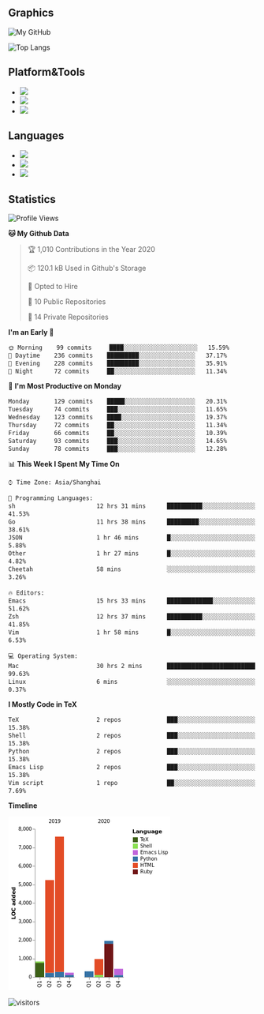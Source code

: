 ## Graphics

![My GitHub](https://github-readme-stats.vercel.app/api?username=SteamedFish&count_private=true&show_icons=true&theme=buefy&include_all_commits=false)

![Top Langs](https://github-readme-stats.vercel.app/api/top-langs/?username=SteamedFish&theme=buefy&hide=ruby&count_private=true&show_icons=true&layout=compact)

## Platform&Tools

* [![](https://img.shields.io/badge/ArchLinux--purple?style=flat-square&logo=ArchLinux)](https://www.archlinux.org/)
* [![](https://img.shields.io/badge/Gentoo-testing-purple?style=flat-square&logo=Gentoo)](https://www.gentoo.org/)
* [![](https://img.shields.io/badge/Doom%20Emacs-28-blue?style=flat-square&logo=Gnu%20emacs&logoColor=white)](https://www.gnu.org/software/emacs/)

## Languages

* [![](https://img.shields.io/badge/-Python-3776AB?style=flat-square&logo=python&logoColor=white)](https://www.python.org/)
* [![](https://img.shields.io/badge/-Bash-00ADD8?style=flat-square&logo=Gnu-bash&logoColor=white)](https://www.gnu.org/software/bash/)
* [![](https://img.shields.io/badge/-Go-00ADD8?style=flat-square&logo=go&logoColor=white)](https://golang.org/)

## Statistics

<!--START_SECTION:waka-->
![Profile Views](http://img.shields.io/badge/Profile%20Views-6-blue)

**🐱 My Github Data** 

> 🏆 1,010 Contributions in the Year 2020
 > 
> 📦 120.1 kB Used in Github's Storage 
 > 
> 💼 Opted to Hire
 > 
> 📜 10 Public Repositories 
 > 
> 🔑 14 Private Repositories  
 > 
**I'm an Early 🐤** 

```text
🌞 Morning    99 commits     ████░░░░░░░░░░░░░░░░░░░░░   15.59% 
🌆 Daytime    236 commits    █████████░░░░░░░░░░░░░░░░   37.17% 
🌃 Evening    228 commits    █████████░░░░░░░░░░░░░░░░   35.91% 
🌙 Night      72 commits     ██░░░░░░░░░░░░░░░░░░░░░░░   11.34%

```
📅 **I'm Most Productive on Monday** 

```text
Monday       129 commits    █████░░░░░░░░░░░░░░░░░░░░   20.31% 
Tuesday      74 commits     ███░░░░░░░░░░░░░░░░░░░░░░   11.65% 
Wednesday    123 commits    ████░░░░░░░░░░░░░░░░░░░░░   19.37% 
Thursday     72 commits     ██░░░░░░░░░░░░░░░░░░░░░░░   11.34% 
Friday       66 commits     ██░░░░░░░░░░░░░░░░░░░░░░░   10.39% 
Saturday     93 commits     ███░░░░░░░░░░░░░░░░░░░░░░   14.65% 
Sunday       78 commits     ███░░░░░░░░░░░░░░░░░░░░░░   12.28%

```


📊 **This Week I Spent My Time On** 

```text
⌚︎ Time Zone: Asia/Shanghai

💬 Programming Languages: 
sh                       12 hrs 31 mins      ██████████░░░░░░░░░░░░░░░   41.53% 
Go                       11 hrs 38 mins      █████████░░░░░░░░░░░░░░░░   38.61% 
JSON                     1 hr 46 mins        █░░░░░░░░░░░░░░░░░░░░░░░░   5.88% 
Other                    1 hr 27 mins        █░░░░░░░░░░░░░░░░░░░░░░░░   4.82% 
Cheetah                  58 mins             ░░░░░░░░░░░░░░░░░░░░░░░░░   3.26%

🔥 Editors: 
Emacs                    15 hrs 33 mins      █████████████░░░░░░░░░░░░   51.62% 
Zsh                      12 hrs 37 mins      ██████████░░░░░░░░░░░░░░░   41.85% 
Vim                      1 hr 58 mins        █░░░░░░░░░░░░░░░░░░░░░░░░   6.53%

💻 Operating System: 
Mac                      30 hrs 2 mins       █████████████████████████   99.63% 
Linux                    6 mins              ░░░░░░░░░░░░░░░░░░░░░░░░░   0.37%

```

**I Mostly Code in TeX** 

```text
TeX                      2 repos             ███░░░░░░░░░░░░░░░░░░░░░░   15.38% 
Shell                    2 repos             ███░░░░░░░░░░░░░░░░░░░░░░   15.38% 
Python                   2 repos             ███░░░░░░░░░░░░░░░░░░░░░░   15.38% 
Emacs Lisp               2 repos             ███░░░░░░░░░░░░░░░░░░░░░░   15.38% 
Vim script               1 repo              ██░░░░░░░░░░░░░░░░░░░░░░░   7.69%

```


**Timeline**

![Chart not found](https://raw.githubusercontent.com/SteamedFish/SteamedFish/master/charts/bar_graph.png) 


<!--END_SECTION:waka-->

![visitors](https://visitor-badge.laobi.icu/badge?page_id=SteamedFish.SteamedFish)
